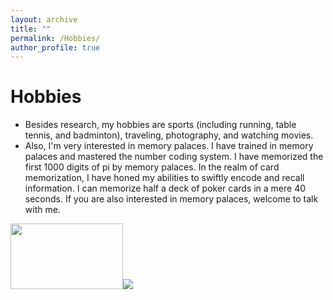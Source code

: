 ```yaml
---
layout: archive
title: ""
permalink: /Hobbies/
author_profile: true
---
```




Hobbies
===
* Besides research, my hobbies are sports (including running, table tennis, and badminton), traveling, photography, and watching movies.
* Also, I'm very interested in memory palaces. I have trained in memory palaces and mastered the number coding system. I have memorized the first 1000 digits of pi by memory palaces.  In the realm of card memorization, I have honed my abilities to swiftly encode and recall information. I can memorize half a deck of poker cards in a mere 40 seconds. If you are also interested in memory palaces, welcome to talk with me.


<img src="![83cd53d5a66a0bfae17ba5c40c8955e](https://github.com/yang-zheming/yang-zheming.github.io/assets/35208852/71b614c5-7d21-44ed-b4e1-acb17d998af6)" width="180" height="105"><img src="![12fb610ecaf22470e85e49694de389a](https://github.com/yang-zheming/yang-zheming.github.io/assets/35208852/011e2e46-daec-4a67-86b5-c6d5a795a449)" />






